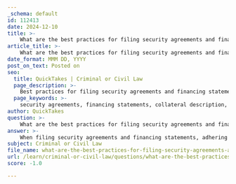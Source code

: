 ```yaml
---
_schema: default
id: 112413
date: 2024-12-10
title: >-
    What are the best practices for filing security agreements and financing statements?
article_title: >-
    What are the best practices for filing security agreements and financing statements?
date_format: MMM DD, YYYY
post_on_text: Posted on
seo:
  title: QuickTakes | Criminal or Civil Law
  page_description: >-
    Best practices for filing security agreements and financing statements to protect secured interests and ensure legal compliance.
  page_keywords: >-
    security agreements, financing statements, collateral description, UCC, public notice, perfection of security interest, legal compliance, debtor identification, secured transactions, legal expertise
author: QuickTakes
question: >-
    What are the best practices for filing security agreements and financing statements?
answer: >-
    When filing security agreements and financing statements, adhering to best practices is crucial to ensure the protection of the secured party's interests and to comply with legal requirements. Here are some key best practices:\n\n1. **Comprehensive Description of Collateral**: Clearly describe the collateral in the security agreement. This should include specific details about the assets being secured, and it is advisable to use broad language that encompasses all current and future assets, such as including an "All Debts and Future Advance" or "Dragnet" clause. This ensures that the security interest covers all debts without needing to establish a relationship between them.\n\n2. **Intention to Create a Security Interest**: The security agreement must explicitly state the intention of the parties to create a security interest. This is a fundamental requirement for the agreement to be valid.\n\n3. **Proper Signatures**: Ensure that all parties involved in the agreement sign it. This includes the debtor and the secured party, as their signatures validate the agreement.\n\n4. **Filing Financing Statements**: To perfect a security interest, it is essential to file a financing statement, typically using Form UCC-1. This filing serves as public notice of the secured party's interest in the collateral and is crucial for establishing priority over other creditors.\n\n5. **Consideration of Perfection Methods**: Understand the different methods of perfecting a security interest. While filing a financing statement is common, perfection can also be achieved through possession of the collateral for certain types of assets, such as goods and negotiable instruments. \n\n6. **Avoid Misleading Information**: Ensure that the financing statement is not misleading. According to Section 9-508 of the UCC, a financing statement that is seriously misleading may not effectively perfect a security interest. Therefore, accuracy in debtor identification and collateral description is vital.\n\n7. **Regular Updates**: If there are changes in the collateral or the debtor's identity, it is important to update the financing statement accordingly. This helps maintain the effectiveness of the security interest and protects against potential claims from other creditors.\n\n8. **Legal Compliance**: Be aware of the specific requirements and procedures in your jurisdiction, as these can vary. For example, in New York, filing may be required in the office of the Secretary of State or with the county clerk, depending on the type of property involved.\n\n9. **Consult Legal Expertise**: Given the complexities involved in security agreements and financing statements, it is advisable to consult with legal professionals who specialize in secured transactions to ensure compliance with all legal requirements and to draft robust agreements.\n\nBy following these best practices, parties can enhance the enforceability of their security interests and mitigate risks associated with debtor defaults and bankruptcy considerations.
subject: Criminal or Civil Law
file_name: what-are-the-best-practices-for-filing-security-agreements-and-financing-statements.md
url: /learn/criminal-or-civil-law/questions/what-are-the-best-practices-for-filing-security-agreements-and-financing-statements
score: -1.0

---
```


&nbsp;